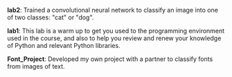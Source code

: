 **lab2**: Trained a convolutional neural network to classify an image into one of two classes: "cat" or "dog". 

**lab1**: This lab is a warm up to get you used to the programming environment used in the course, and also to help you review and renew your knowledge of Python and relevant Python libraries.

**Font_Project**: Developed my own project with a partner to classify fonts from images of text.

